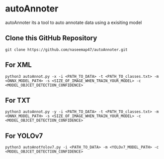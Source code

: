 # autoAnnoter
autoAnnoter its a tool to auto annotate data using a exisiting model

## Clone this GitHub Repository
```
git clone https://github.com/naseemap47/autoAnnoter.git
```
## For XML
```
python3 autoAnnot.py -x -i <PATH_TO_DATA> -t <PATH_TO_classes.txt> -m <ONNX_MODEL_PATH> -s <SIZE_OF_IMAGE_WHEN_TRAIN_YOUR_MODEL> -c <MODEL_OBJCET_DETECTION_CONFIDENCE>
```
## For TXT
```
python3 autoAnnot.py -y -i <PATH_TO_DATA> -t <PATH_TO_classes.txt> -m <ONNX_MODEL_PATH> -s <SIZE_OF_IMAGE_WHEN_TRAIN_YOUR_MODEL> -c <MODEL_OBJCET_DETECTION_CONFIDENCE>
```
## For YOLOv7
```
python3 autoAnotYolov7.py -i <PATH_TO_DATA> -m <YOLOv7_MODEL_PATH> -c <MODEL_OBJCET_DETECTION_CONFIDENCE>
```
